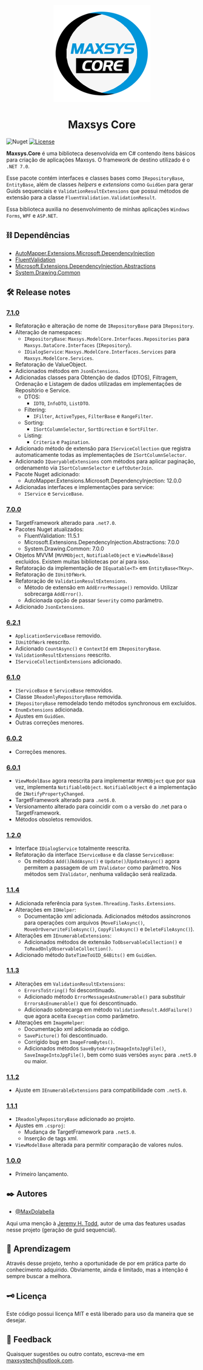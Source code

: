 <div align="center">
<img src="src\Maxsys.Core\maxsys-core.png" alt="drawing" width="256" />
<h1>Maxsys Core</h1>
</div>

![Nuget](https://img.shields.io/nuget/v/Maxsys.Core)
[![License](https://img.shields.io/github/license/maxdolabella/maxsys.core)](LICENSE)

**Maxsys.Core** é uma biblioteca desenvolvida em C# contendo itens básicos para criação de aplicações Maxsys.
O framework de destino utilizado é o `.NET 7.0`.

Esse pacote contém interfaces e classes bases como `IRepositoryBase`, `EntityBase`, além de classes *helpers* e *extensions* como `GuidGen` para gerar Guids sequenciais e `ValidationResultExtensions` que possui métodos de extensão para a classe `FluentValidation.ValidationResult`.

Essa biblioteca auxilia no desenvolvimento de minhas aplicações `Windows Forms`, `WPF` e `ASP.NET`.

## ⛓ Dependências

- [AutoMapper.Extensions.Microsoft.DependencyInjection](https://www.nuget.org/packages/AutoMapper.Extensions.Microsoft.DependencyInjection/)
- [FluentValidation](https://www.nuget.org/packages/FluentValidation/)
- [Microsoft.Extensions.DependencyInjection.Abstractions](https://www.nuget.org/packages/Microsoft.Extensions.DependencyInjection.Abstractions/)
- [System.Drawing.Common](https://www.nuget.org/packages/System.Drawing.Common/)

## 🛠 Release notes


### [7.1.0](https://www.nuget.org/packages/Maxsys.Core/7.1.0)
- Refatoração e alteração de nome de `IRepositoryBase` para `IRepository`.
- Alteração de namespaces:
    - `IRepositoryBase`: `Maxsys.ModelCore.Interfaces.Repositories` para `Maxsys.DataCore.Interfaces` (`IRepository`).
    - `IDialogService`: `Maxsys.ModelCore.Interfaces.Services` para `Maxsys.ModelCore.Services`.
- Refatoração de ValueObject.
- Adicionados métodos em `JsonExtensions`.
- Adicionadas classes para Obtenção de dados (DTOS), Filtragem, Ordenação e Listagem de dados utilizadas em implementações de Repositório e Service.
    - DTOS:
        - `IDTO`, `InfoDTO`, `ListDTO`.
    - Filtering:
        - `IFilter`, `ActiveTypes`, `FilterBase` e `RangeFilter`.
    - Sorting:
        - `ISortColumnSelector`, `SortDirection` e `SortFilter`.
    - Listing:
        - `Criteria` e `Pagination`.
- Adicionado método de extensão para `IServiceCollection` que registra automaticamente todas as implementações de `ISortColumnSelector`.
- Adicionado `IQueryableExtensions` com métodos para aplicar paginação, ordenamento via `ISortColumnSelector` e `LeftOuterJoin`.
- Pacote Nuget adicionado:
    - AutoMapper.Extensions.Microsoft.DependencyInjection: 12.0.0
- Adicionadas interfaces e implementações para service:
    - `IService` e `ServiceBase`.


### [7.0.0](https://www.nuget.org/packages/Maxsys.Core/7.0.0)
- TargetFramework alterado para `.net7.0`.
- Pacotes Nuget atualizados:
    - FluentValidation: 11.5.1
    - Microsoft.Extensions.DependencyInjection.Abstractions: 7.0.0
    - System.Drawing.Common: 7.0.0
- Objetos MVVM (`MVVMObject`, `NotifiableObject` e `ViewModelBase`) excluídos. Existem muitas bibliotecas por aí para isso.
- Refatoração da implementação de `IEquatable<T>` em `EntityBase<TKey>`.
- Refatoração de `IUnitOfWork`.
- Refatoração de `ValidationResultExtensions`.
    - Método de extensão em `AddErrorMessage()` removido. Utilizar sobrecarga `AddError()`.
    - Adicionada opção de passar `Severity` como parâmetro.
- Adicionado `JsonExtensions`.


### [6.2.1](https://www.nuget.org/packages/Maxsys.Core/6.2.1)
- `ApplicationServiceBase` removido.
- `IUnitOfWork` reescrito.
- Adicionado `CountAsync()` e `ContextId` em `IRepositoryBase`.
- `ValidationResultExtensions` reescrito.
- `IServiceCollectionExtensions` adicionado.

### [6.1.0](https://www.nuget.org/packages/Maxsys.Core/6.1.0)
- `IServiceBase` e `ServiceBase` removidos.
- Classe `IReadonlyRepositoryBase` removida.
- `IRepositoryBase` remodelado tendo métodos synchronous em excluídos.
- `EnumExtensions` adicionada.
- Ajustes em `GuidGen`.
- Outras correções menores.

### [6.0.2](https://www.nuget.org/packages/Maxsys.Core/6.0.2)
- Correções menores.

### [6.0.1](https://www.nuget.org/packages/Maxsys.Core/6.0.1)
- `ViewModelBase` agora reescrita para implementar `MVVMObject` que por sua vez, implementa `NotifiableObject`. `NotifiableObject` é a implementação de `INotifyPropertyChanged`.
- TargetFramework alterado para `.net6.0`.
- Versionamento alterado para coincidir com o a versão do .net para o TargetFramework.
- Métodos obsoletos removidos.

### [1.2.0](https://www.nuget.org/packages/Maxsys.Core/1.2.0)
- Interface `IDialogService` totalmente reescrita.
- Refatoração da interface `IServiceBase` e da classe `ServiceBase`:
    - Os métodos `Add()`/`AddAsync()` e `Update()`/`UpdateAsync()` agora permitem a passagem de um `IValidator` como parâmetro. Nos métodos sem `IValidator`, nenhuma validação será realizada.

### [1.1.4](https://www.nuget.org/packages/Maxsys.Core/1.1.4)
- Adicionada referência para `System.Threading.Tasks.Extensions`.
- Alterações em `IOHelper`:
    - Documentação xml adicionada.
     Adicionados métodos assíncronos para operações com arquivos (`MoveFileAsync()`, `MoveOrOverwriteFileAsync()`, `CopyFileAsync()` e `DeleteFileAsync()`).
- Alterações em `IEnumerableExtensions`:
    - Adicionados métodos de extensão `ToObservableCollection()` e `ToReadOnlyObservableCollection()`.
- Adicionado método `DateTimeToUID_64Bits()` em `GuidGen`.

### [1.1.3](https://www.nuget.org/packages/Maxsys.Core/1.1.3)
- Alterações em `ValidationResultExtensions`:
    - `ErrorsToString()` foi descontinuado.
    - Adicionado método `ErrorMessagesAsEnumerable()` para substituir `ErrorsAsEnumerable()` que foi descontinuado.
    - Adicionado sobrecarga em método `ValidationResult.AddFailure()` que agora aceita `Exeception` como parâmetro.
- Alterações em `ImageHelper`:
    - Documentação xml adicionada ao código.
    - `SavePicture()` foi descontinuado.
    - Corrigido bug em `ImageFromBytes()`.
    - Adicionados métodos `SaveByteArrayImageIntoJpgFile()`, `SaveImageIntoJpgFile()`, bem como suas versões `async` para `.net5.0` ou maior.

### [1.1.2](https://www.nuget.org/packages/Maxsys.Core/1.1.2)
- Ajuste em `IEnumerableExtensions` para compatibilidade com `.net5.0`.

### [1.1.1](https://www.nuget.org/packages/Maxsys.Core/1.1.1)
- `IReadonlyRepositoryBase` adicionado ao projeto.
- Ajustes em `.csproj`:
     - Mudança de TargetFramework para `.net5.0`.
     - Inserção de tags xml.
- `ViewModelBase` alterada para permitir comparação de valores nulos.

### [1.0.0](https://www.nuget.org/packages/Maxsys.Core/1.0.0)
- Primeiro lançamento.

## ✒️ Autores

* [@MaxDolabella](https://www.github.com/MaxDolabella)

Aqui uma menção à [Jeremy H. Todd](https://github.com/jhtodd), autor de uma das features usadas nesse projeto (geração de guid sequencial).

## 🧐 Aprendizagem

Através desse projeto, tenho a oportunidade de por em prática parte do conhecimento adquirido. Obviamente, ainda é limitado, mas a intenção é sempre buscar a melhora.

## 🗝 Licença

Este código possui licença MIT e está liberado para uso da maneira que se desejar.
  
## 📧 Feedback

Quaisquer sugestões ou outro contato, escreva-me em maxsystech@outlook.com.

  
